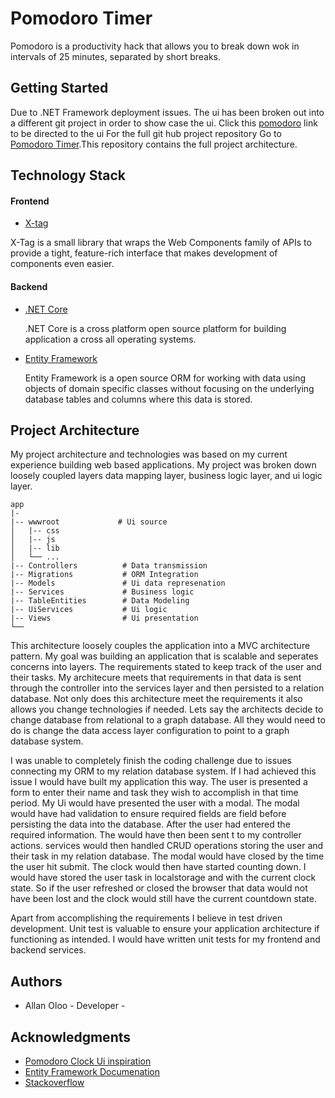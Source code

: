 # Pomodoro Timer
 Pomodoro is a productivity hack that allows you to break down wok in intervals of 25 minutes, separated by short breaks.
 
## Getting Started 
 Due to .NET Framework deployment issues. The ui has been broken out into a different git project in order to show case the ui.
 Click this [pomodoro](https://olooallan.github.io/Pomodoro-ui/Index.html) link to be directed to the ui
 For the full git hub project repository Go to [Pomodoro Timer](https://github.com/OlooAllaN/Pomodoro-Timer).This repository contains the full project architecture. 

##  Technology Stack
####  Frontend
- [X-tag](https://x-tag.github.io/)

 X-Tag is a small library that wraps the Web Components family of APIs to provide a tight, feature-rich interface that makes development of components even easier.
####  Backend
- [.NET Core](https://dotnet.microsoft.com/learn/dotnet/what-is-dotnet)
 
  .NET Core is a cross platform open source platform for building application a cross all operating systems.

- [Entity Framework](https://docs.microsoft.com/en-us/ef/)

    Entity Framework is a open source ORM for working with data using objects of domain specific classes without focusing on the underlying database tables and columns where this data is stored.
## Project Architecture 
My project architecture and technologies was based on my current experience building web based applications. My project was broken down loosely coupled layers data mapping layer, business logic layer, and ui logic layer. 
  
  
    app
    |-
    |-- wwwroot             # Ui source 
    │   |-- css              
    │   |-- js             
    │   |-- lib             
    │   └── ...   
    |-- Controllers          # Data transmission
    |-- Migrations           # ORM Integration
    |-- Models               # Ui data represenation
    |-- Services             # Business logic 
    |-- TableEntities        # Data Modeling
    |-- UiServices           # Ui logic
    |-- Views                # Ui presentation
    └── 


This architecture loosely couples the application into a MVC architecture pattern. My goal was building an application that is scalable
and seperates concerns into layers. The requirements stated to keep track of the user and their tasks. My architecure meets that requirements in that data is sent through the controller into the services layer and then persisted to a relation database. Not only does this architecture meet the requirements it also allows you change technologies if needed. Lets say the architects decide to change database from relational to a graph database. All they would need to do is change the data access layer configuration to point to a graph database system. 

I was unable to completely finish the coding challenge due to issues connecting my ORM to my relation database system. If I had achieved this issue I would have built my application this way. The user is presented a form to enter their name and task they wish to accomplish in that time period. My Ui would have presented the user with a modal. The modal would have had validation to ensure required fields are field before persisting the data into the database. After the user had entered the required information. The would have then been sent t to my controller actions. services would then handled CRUD operations storing the user and their task in my relation database. The modal would have closed by the time the user hit submit. The clock would then have started counting down. I would have stored the user task in localstorage and with the current clock state. So if the user refreshed or closed the browser that data would not have been lost and the clock would still have the current countdown state. 

Apart from accomplishing the requirements I believe in test driven development. Unit test is valuable to ensure your application architecture if functioning as intended. I would have written unit tests for my frontend and backend services.

## Authors
- Allan Oloo - Developer -

## Acknowledgments 
- [Pomodoro Clock Ui inspiration](https://codepen.io/isabellle/pen/dYpGMq)
- [Entity Framework Documenation](https://www.entityframeworktutorial.net/efcore/entity-framework-core.aspx)
- [Stackoverflow](https://stackoverflow.com/)
